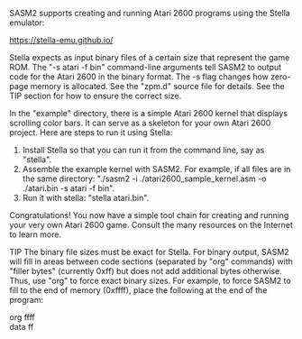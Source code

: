 SASM2 supports creating and running Atari 2600 programs using the Stella emulator:

https://stella-emu.github.io/

Stella expects as input binary files of a certain size that represent the game ROM. The "-s atari -f bin" command-line arguments tell SASM2 to output code for the Atari 2600 in the binary format. The -s flag changes how zero-page memory is allocated. See the "zpm.d" source file for details. See the TIP section for how to ensure the correct size.

In the "example" directory, there is a simple Atari 2600 kernel that displays scrolling color bars. It can serve as a skeleton for your own Atari 2600 project. Here are steps to run it using Stella:

1) Install Stella so that you can run it from the command line, say as "stella".
2) Assemble the example kernel with SASM2. For example, if all files are in the same directory: "./sasm2 -i ./atari2600_sample_kernel.asm -o ./atari.bin -s atari -f bin".
3) Run it with stella: "stella atari.bin".

Congratulations! You now have a simple tool chain for creating and running your very own Atari 2600 game. Consult the many resources on the Internet to learn more.

TIP
The binary file sizes must be exact for Stella. For binary output, SASM2 will fill in areas between code sections (separated by "org" commands) with "filler bytes" (currently 0xff) but does not add additional bytes otherwise. Thus, use "org" to force exact binary sizes. For example, to force SASM2 to fill to the end of memory (0xffff), place the following at the end of the program:

org ffff  
data ff
